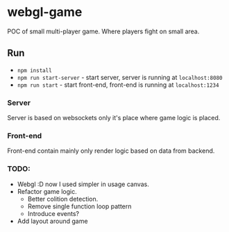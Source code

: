 # webgl-game

POC of small multi-player game. Where players fight on small area.

## Run

- `npm install`
- `npm run start-server` - start server, server is running at `localhost:8080`
- `npm run start` - start front-end, front-end is running at `localhost:1234`

### Server

Server is based on websockets only it's place where game logic is placed.

### Front-end

Front-end contain mainly only render logic based on data from backend.


### TODO:

- Webgl :D now I used simpler in usage canvas.
- Refactor game logic.
  - Better colition detection.
  - Remove single function loop pattern
  - Introduce events?
- Add layout around game
